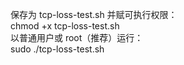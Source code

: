 保存为 tcp-loss-test.sh 并赋可执行权限：</br>
chmod +x tcp-loss-test.sh</br>
以普通用户或 root（推荐）运行：</br>
sudo ./tcp-loss-test.sh</br>
